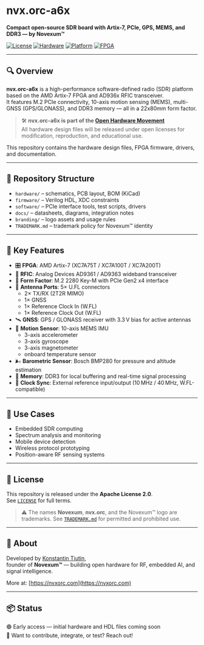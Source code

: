 # nvx.orc-a6x

**Compact open-source SDR board with Artix-7, PCIe, GPS, MEMS, and DDR3 — by Novexum™**

[![License](https://img.shields.io/badge/license-Apache--2.0-blue.svg)](./LICENSE)
[![Hardware](https://img.shields.io/badge/hardware-open--source-brightgreen.svg)](https://www.oshwa.org/definition/)
[![Platform](https://img.shields.io/badge/platform-M.2%20PCIe%20SDR-critical.svg)]()
[![FPGA](https://img.shields.io/badge/FPGA-Artix--7-informational.svg)]()

---


## 🔍 Overview

**nvx.orc-a6x** is a high-performance software-defined radio (SDR) platform based on the AMD Artix-7 FPGA and AD936x RFIC transceiver.  
It features M.2 PCIe connectivity, 10-axis motion sensing (MEMS), multi-GNSS (GPS/GLONASS), and DDR3 memory — all in a 22x80mm form factor.

> 🛠️ **nvx.orc-a6x is part of the [Open Hardware Movement](https://www.oshwa.org/definition/)**  
> All hardware design files will be released under open licenses for modification, reproduction, and educational use.

This repository contains the hardware design files, FPGA firmware, drivers, and documentation.

---

## 📂 Repository Structure

- `hardware/` – schematics, PCB layout, BOM (KiCad)
- `firmware/` – Verilog HDL, XDC constraints
- `software/` – PCIe interface tools, test scripts, drivers
- `docs/` – datasheets, diagrams, integration notes
- `branding/` – logo assets and usage rules
- `TRADEMARK.md` – trademark policy for Novexum™ identity

---

## 🔧 Key Features

- 🎛️ **FPGA**: AMD Artix-7 (XC7A75T / XC7A100T / XC7A200T)  
- 📶 **RFIC**: Analog Devices AD9361 / AD9363 wideband transceiver  
- 🧩 **Form Factor**: M.2 2280 Key-M with PCIe Gen2 x4 interface  
- 📡 **Antenna Ports**: 5× U.FL connectors  
  - 2× TX/RX (2T2R MIMO)  
  - 1× GNSS  
  - 1× Reference Clock In (W.FL)  
  - 1× Reference Clock Out (W.FL)  
- 🛰️ **GNSS**: GPS / GLONASS receiver with 3.3 V bias for active antennas  
- 🧭 **Motion Sensor**: 10-axis MEMS IMU  
  - 3-axis accelerometer  
  - 3-axis gyroscope  
  - 3-axis magnetometer  
  - onboard temperature sensor  
- 🌬️ **Barometric Sensor**: Bosch BMP280 for pressure and altitude estimation  
- 🧠 **Memory**: DDR3 for local buffering and real-time signal processing  
- 🔌 **Clock Sync**: External reference input/output (10 MHz / 40 MHz, W.FL-compatible)

---

## 🚀 Use Cases

- Embedded SDR computing
- Spectrum analysis and monitoring
- Mobile device detection
- Wireless protocol prototyping
- Position-aware RF sensing systems

---

## 📜 License

This repository is released under the **Apache License 2.0**.  
See [`LICENSE`](./LICENSE) for full terms.

> ⚠️ The names **Novexum**, **nvx.orc**, and the Novexum™ logo are trademarks. See [`TRADEMARK.md`](./TRADEMARK.md) for permitted and prohibited use.

---

## 👤 About

Developed by [Konstantin Tiutin](https://www.linkedin.com/in/konstantin-tyutin/),  
founder of **Novexum™** — building open hardware for RF, embedded AI, and signal intelligence.

More at: [https://nvxorc.com](https://nvxorc.com)

---

## 📦 Status

🟢 Early access — initial hardware and HDL files coming soon  
📢 Want to contribute, integrate, or test? Reach out!
